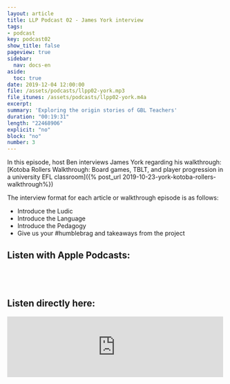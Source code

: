 ```yaml
---
layout: article
title: LLP Podcast 02 - James York interview
tags:
- podcast
key: podcast02
show_title: false
pageview: true
sidebar:
  nav: docs-en
aside:
  toc: true
date: 2019-12-04 12:00:00
file: /assets/podcasts/llpp02-york.mp3
file_itunes: /assets/podcasts/llpp02-york.m4a
excerpt: 
summary: 'Exploring the origin stories of GBL Teachers'
duration: "00:19:31" 
length: "22468906" 
explicit: "no"
block: "no"
number: 3
---
```


In this episode, host Ben interviews James York regarding his walkthrough: [Kotoba Rollers Walkthrough: Board games, TBLT, and player progression in a university EFL classroom]({% post_url 2019-10-23-york-kotoba-rollers-walkthrough%})

The interview format for each article or walkthrough episode is as follows:

- Introduce the Ludic
- Introduce the Language
- Introduce the Pedagogy
- Give us your #humblebrag and takeaways from the project

## Listen with Apple Podcasts:

<a href="https://podcasts.apple.com/jp/podcast/ludic-language-pedagogy-podcast/id1480071532?mt=2&app=podcast" style="display:inline-block;overflow:hidden;background:url(https://linkmaker.itunes.apple.com/en-us/badge-lrg.svg?releaseDate=2020-02-27T00:00:00Z&kind=podcast&bubble=apple_music) no-repeat;width:165px;height:40px;"></a>

## Listen directly here:

<iframe src="https://archive.org/embed/llpp02" width="500" height="140" frameborder="0" webkitallowfullscreen="true" mozallowfullscreen="true" allowfullscreen></iframe>